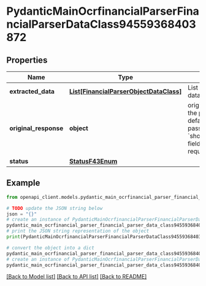 # PydanticMainOcrfinancialParserFinancialParserDataClass94559368403872


## Properties

Name | Type | Description | Notes
------------ | ------------- | ------------- | -------------
**extracted_data** | [**List[FinancialParserObjectDataClass]**](FinancialParserObjectDataClass.md) | List of parsed financial data objects (per page). | [optional] 
**original_response** | **object** | original response sent by the provider, hidden by default, show it by passing the &#x60;show_original_response&#x60; field to &#x60;true&#x60; in your request | [optional] 
**status** | [**StatusF43Enum**](StatusF43Enum.md) |  | 

## Example

```python
from openapi_client.models.pydantic_main_ocrfinancial_parser_financial_parser_data_class94559368403872 import PydanticMainOcrfinancialParserFinancialParserDataClass94559368403872

# TODO update the JSON string below
json = "{}"
# create an instance of PydanticMainOcrfinancialParserFinancialParserDataClass94559368403872 from a JSON string
pydantic_main_ocrfinancial_parser_financial_parser_data_class94559368403872_instance = PydanticMainOcrfinancialParserFinancialParserDataClass94559368403872.from_json(json)
# print the JSON string representation of the object
print(PydanticMainOcrfinancialParserFinancialParserDataClass94559368403872.to_json())

# convert the object into a dict
pydantic_main_ocrfinancial_parser_financial_parser_data_class94559368403872_dict = pydantic_main_ocrfinancial_parser_financial_parser_data_class94559368403872_instance.to_dict()
# create an instance of PydanticMainOcrfinancialParserFinancialParserDataClass94559368403872 from a dict
pydantic_main_ocrfinancial_parser_financial_parser_data_class94559368403872_form_dict = pydantic_main_ocrfinancial_parser_financial_parser_data_class94559368403872.from_dict(pydantic_main_ocrfinancial_parser_financial_parser_data_class94559368403872_dict)
```
[[Back to Model list]](../README.md#documentation-for-models) [[Back to API list]](../README.md#documentation-for-api-endpoints) [[Back to README]](../README.md)


